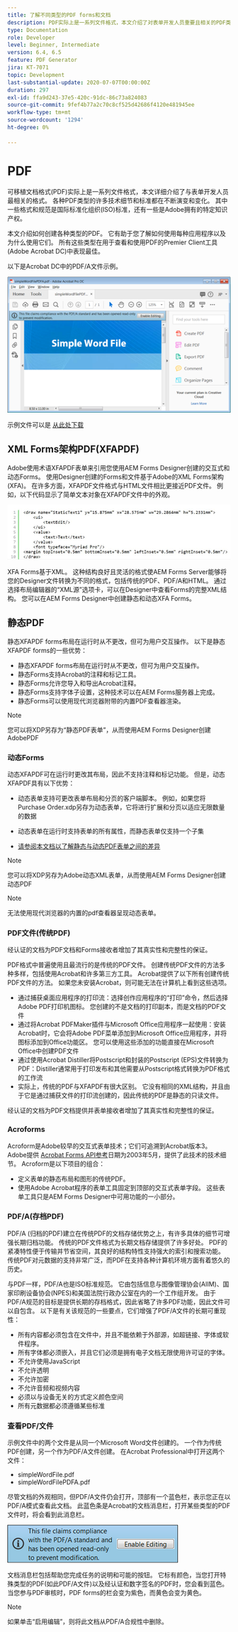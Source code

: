 ```yaml
---
title: 了解不同类型的PDF forms和文档
description: PDF实际上是一系列文件格式，本文介绍了对表单开发人员重要且相关的PDF类型。
type: Documentation
role: Developer
level: Beginner, Intermediate
version: 6.4, 6.5
feature: PDF Generator
jira: KT-7071
topic: Development
last-substantial-update: 2020-07-07T00:00:00Z
duration: 297
exl-id: ffa9d243-37e5-420c-91dc-86c73a824083
source-git-commit: 9fef4b77a2c70c8cf525d42686f4120e481945ee
workflow-type: tm+mt
source-wordcount: '1294'
ht-degree: 0%

---
```


# PDF

可移植文档格式(PDF)实际上是一系列文件格式，本文详细介绍了与表单开发人员最相关的格式。 各种PDF类型的许多技术细节和标准都在不断演变和变化。 其中一些格式和规范是国际标准化组织(ISO)标准，还有一些是Adobe拥有的特定知识产权。

本文介绍如何创建各种类型的PDF。 它有助于您了解如何使用每种应用程序以及为什么使用它们。 所有这些类型在用于查看和使用PDF的Premier Client工具(Adobe Acrobat DC)中表现最佳。

以下是Acrobat DC中的PDF/A文件示例。

![Pdfa](assets/pdfa-file-in-acrobat.png)

示例文件可以是 [从此处下载](assets/pdf-file-types.zip)

## XML Forms架构PDF(XFAPDF)

Adobe使用术语XFAPDF表单来引用您使用AEM Forms Designer创建的交互式和动态Forms。 使用Designer创建的Forms和文件基于Adobe的XML Forms架构(XFA)。 在许多方面，XFAPDF文件格式与HTML文件相比更接近PDF文件。 例如，以下代码显示了简单文本对象在XFAPDF文件中的外观。

![文本字段](assets/text-field.JPG)

XFA Forms基于XML。 这种结构良好且灵活的格式使AEM Forms Server能够将您的Designer文件转换为不同的格式，包括传统的PDF、PDF/A和HTML。 通过选择布局编辑器的“XML源”选项卡，可以在Designer中查看Forms的完整XML结构。 您可以在AEM Forms Designer中创建静态和动态XFA Forms。

## 静态PDF

静态XFAPDF forms布局在运行时从不更改，但可为用户交互操作。 以下是静态XFAPDF forms的一些优势：

* 静态XFAPDF forms布局在运行时从不更改，但可为用户交互操作。
* 静态Forms支持Acrobat的注释和标记工具。
* 静态Forms允许您导入和导出Acrobat注释。
* 静态Forms支持字体子设置，这种技术可以在AEM Forms服务器上完成。
* 静态Forms可以使用现代浏览器附带的内置PDF查看器渲染。

>[!NOTE]
>
> 您可以将XDP另存为“静态PDF表单”，从而使用AEM Forms Designer创建AdobePDF



### 动态Forms

动态XFAPDF可在运行时更改其布局，因此不支持注释和标记功能。 但是，动态XFAPDF具有以下优势：

* 动态表单支持可更改表单布局和分页的客户端脚本。 例如，如果您将Purchase Order.xdp另存为动态表单，它将进行扩展和分页以适应无限数量的数据
* 动态表单在运行时支持表单的所有属性，而静态表单仅支持一个子集

* [请参阅本文档以了解静态与动态PDF表单之间的差异](https://experienceleague.adobe.com/docs/experience-manager-learn/forms/document-services/pdf-forms-and-documents.html#:~:text=Dynamic%20forms%20support%20all%20the,forms%20support%20only%20a%20subset)

>[!NOTE]
>
> 您可以将XDP另存为Adobe动态XML表单，从而使用AEM Forms Designer创建动态PDF

>[!NOTE]
>
> 无法使用现代浏览器的内置的pdf查看器呈现动态表单。

### PDF文件(传统PDF)

经认证的文档为PDF文档和Forms接收者增加了其真实性和完整性的保证。

PDF格式中普遍使用且最流行的是传统的PDF文件。 创建传统PDF文件的方法多种多样，包括使用Acrobat和许多第三方工具。 Acrobat提供了以下所有创建传统PDF文件的方法。 如果您未安装Acrobat，则可能无法在计算机上看到这些选项。

* 通过捕获桌面应用程序的打印流：选择创作应用程序的“打印”命令，然后选择Adobe PDF打印机图标。 您创建的不是文档的打印副本，而是文档的PDF文件
* 通过将Acrobat PDFMaker插件与Microsoft Office应用程序一起使用：安装Acrobat时，它会将Adobe PDF菜单添加到Microsoft Office应用程序，并将图标添加到Office功能区。 您可以使用这些添加的功能直接在Microsoft Office中创建PDF文件
* 通过使用Acrobat Distiller将Postscript和封装的Postscript (EPS)文件转换为PDF：Distiller通常用于打印发布和其他需要从Postscript格式转换为PDF格式的工作流
* 实际上，传统的PDF与XFAPDF有很大区别。 它没有相同的XML结构，并且由于它是通过捕获文件的打印流创建的，因此传统的PDF是静态的只读文件。

经认证的文档为PDF文档提供并表单接收者增加了其真实性和完整性的保证。

### Acroforms

Acroform是Adobe较早的交互式表单技术；它们可追溯到Acrobat版本3。 Adobe提供 [Acrobat Forms API参考](assets/FormsAPIReference.pdf)日期为2003年5月，提供了此技术的技术细节。 Acroform是以下项目的组合：

* 定义表单的静态布局和图形的传统PDF。
* 使用Adobe Acrobat程序的表单工具固定到顶部的交互式表单字段。 这些表单工具只是AEM Forms Designer中可用功能的一小部分。

### PDF/A(存档PDF)

PDF/A (归档的PDF)建立在传统PDF的文档存储优势之上，有许多具体的细节可增强长期归档功能。 传统的PDF文件格式为长期文档存储提供了许多好处。 PDF的紧凑特性便于传输并节省空间，其良好的结构特性支持强大的索引和搜索功能。 传统PDF对元数据的支持非常广泛，而PDF在支持各种计算机环境方面有着悠久的历史。

与PDF一样，PDF/A也是ISO标准规范。 它由包括信息与图像管理协会(AIIM)、国家印刷设备协会(NPES)和美国法院行政办公室在内的一个工作组开发。 由于PDF/A规范的目标是提供长期的存档格式，因此省略了许多PDF功能，因此文件可以自包含。 以下是有关该规范的一些要点，它们增强了PDF/A文件的长期可重现性：

* 所有内容都必须包含在文件中，并且不能依赖于外部源，如超链接、字体或软件程序。
* 所有字体都必须嵌入，并且它们必须是拥有电子文档无限使用许可证的字体。
* 不允许使用JavaScript
* 不允许透明
* 不允许加密
* 不允许音频和视频内容
* 必须以与设备无关的方式定义颜色空间
* 所有元数据都必须遵循某些标准

### 查看PDF/文件

示例文件中的两个文件是从同一个Microsoft Word文件创建的。 一个作为传统PDF创建，另一个作为PDF/A文件创建。 在Acrobat Professional中打开这两个文件：

* simpleWordFile.pdf
* simpleWordFilePDFA.pdf

尽管文档的外观相同，但PDF/A文件仍会打开，顶部有一个蓝色栏，表示您正在以PDF/A模式查看此文档。 此蓝色条是Acrobat的文档消息栏，打开某些类型的PDF文件时，将会看到此消息栏。

![Pdf-img](assets/pdfa-message.png)

文档消息栏包括帮助您完成任务的说明和可能的按钮。 它标有颜色，当您打开特殊类型的PDF(如此PDF/A文件)以及经认证和数字签名的PDF时，您会看到蓝色。 当您参与PDF审核时，PDF forms的栏会变为紫色，而黄色会变为黄色。

>[!NOTE]
>
> 如果单击“启用编辑”，则将此文档从PDF/A合规性中删除。
